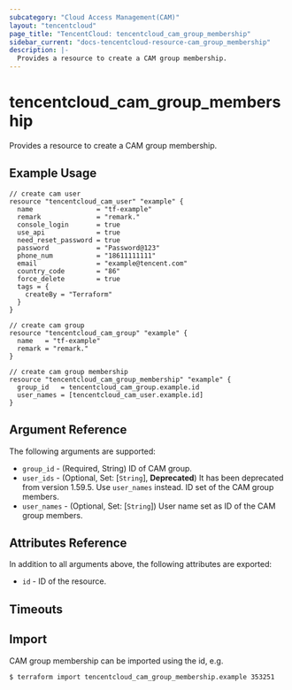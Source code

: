 ```yaml
---
subcategory: "Cloud Access Management(CAM)"
layout: "tencentcloud"
page_title: "TencentCloud: tencentcloud_cam_group_membership"
sidebar_current: "docs-tencentcloud-resource-cam_group_membership"
description: |-
  Provides a resource to create a CAM group membership.
---
```


# tencentcloud_cam_group_membership

Provides a resource to create a CAM group membership.

## Example Usage

```hcl
// create cam user
resource "tencentcloud_cam_user" "example" {
  name                = "tf-example"
  remark              = "remark."
  console_login       = true
  use_api             = true
  need_reset_password = true
  password            = "Password@123"
  phone_num           = "18611111111"
  email               = "example@tencent.com"
  country_code        = "86"
  force_delete        = true
  tags = {
    createBy = "Terraform"
  }
}

// create cam group
resource "tencentcloud_cam_group" "example" {
  name   = "tf-example"
  remark = "remark."
}

// create cam group membership
resource "tencentcloud_cam_group_membership" "example" {
  group_id   = tencentcloud_cam_group.example.id
  user_names = [tencentcloud_cam_user.example.id]
}
```

## Argument Reference

The following arguments are supported:

* `group_id` - (Required, String) ID of CAM group.
* `user_ids` - (Optional, Set: [`String`], **Deprecated**) It has been deprecated from version 1.59.5. Use `user_names` instead. ID set of the CAM group members.
* `user_names` - (Optional, Set: [`String`]) User name set as ID of the CAM group members.

## Attributes Reference

In addition to all arguments above, the following attributes are exported:

* `id` - ID of the resource.



## Timeouts

<no value>


## Import

CAM group membership can be imported using the id, e.g.

```
$ terraform import tencentcloud_cam_group_membership.example 353251
```

